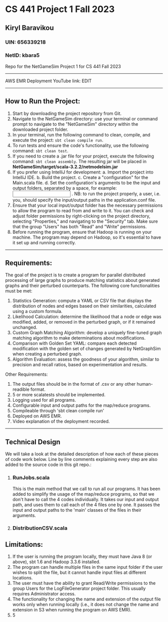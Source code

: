 # CS 441 Project 1 Fall 2023
## Kiryl Baravikou
### UIN: 656339218
### NetID: kbara5

Repo for the NetGameSim Project 1 for CS 441 Fall 2023

---

AWS EMR Deployment YouTube link: EDIT

---

## How to Run the Project:
1) Start by downloading the project repository from Git.
2) Navigate to the NetGameSim directory: use your terminal or command prompt to navigate to the "NetGameSim" directory within the downloaded project folder.
3) In your terminal, run the following command to clean, compile, and execute the project: `sbt clean compile run`.
4) To run tests and ensure the code's functionality, use the following command: `sbt clean test`.
5) If you need to create a .jar file for your project, execute the following command: `sbt clean assembly`. The resulting jar will be placed in __NetGameSim/target/scala-3.2.2/netmodelsim.jar__
6) If you prefer using IntelliJ for development:
   a. Import the project into IntelliJ IDE.
   b. Build the project.
   c. Create a "configuration" for the Main.scala file.
   d. Set the configuration's arguments to be the input and output folders, separated by a space, for example: <input folder> <output folder>. NB: to run the project properly, a user, i.e. you, should specify the input/output paths in the application.conf file.
8) Ensure that your local input/output folder has the necessary permissions to allow the program to read from and write to it. You can check and adjust folder permissions by right-clicking on the project directory, selecting "Properties," and navigating to the "Security" tab. Make sure that the group "Users" has both "Read" and "Write" permissions.
9) Before running the program, ensure that Hadoop is running on your machine. The program may depend on Hadoop, so it's essential to have it set up and running correctly.
---

## Requirements:

The goal of the project is to create a program for parallel distributed processing of large graphs to produce matching statistics about generated graphs and their perturbed counterparts. The following core functionalities must be met:

1. Statistics Generation: compute a YAML or CSV file that displays the distribution of nodes and edges based on their similarities, calculated using a custom formula.
2. Likelihood Calculation: determine the likelihood that a node or edge was modified, added, or removed in the perturbed graph, or if it remained unchanged. 
3. Custom Graph Matching Algorithm: develop a uniquely fine-tuned graph matching algorithm to make determinations about modifications.
4. Comparison with Golden Set YAML: compare each detected modification with the golden set of changes generated by NetGraphSim when creating a perturbed graph.
5. Algorithm Evaluation: assess the goodness of your algorithm, similar to precision and recall ratios, based on experimentation and results.

Other Requirements:
1) The output files should be in the format of .csv or any other human-readible format.
2) 5 or more scalatests should be implemented.
3) Logging used for all programs.
4) Configurable input and output paths for the map/reduce programs.
5) Compileable through 'sbt clean compile run'
7) Deployed on AWS EMR.
8) Video explanation of the deployment recorded.

---

## Technical Design

We will take a look at the detailed description of how each of these pieces of code work below. Line by line comments explaining every step are also added to the source code in this git repo.:

1) ### RunJobs.scala
	This is the main method that we call to run all our programs. It has been added to simplify the usage of the map/reduce programs, so that we don't have to call the 4 codes individually. It takes our input and output path, and uses them to call each of the 4 files one by one. It passes the input and output paths to the 'main' classes of the files in their arguments.

2) ### DistributionCSV.scala




## Limitations:
1) If the user is running the program locally, they must have Java 8 (or above), sbt 1.6 and Hadoop 3.3.6 installed.
2) The program can handle multiple files in the same input folder if the user wishes to split the file, but it cannot handle input files at different locations. 
3) The user must have the ability to grant Read/Write permissions to the group Users for the LogFileGenerator project folder. This usually requires Administrator access.
4) The functionality for changing the name and extension of the output file works only when running locally (i.e., it does not change the name and extension in S3 when running the program on AWS EMR).
5) 5

